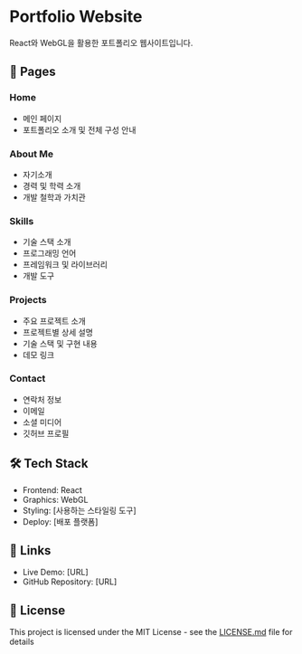 # Portfolio Website

React와 WebGL을 활용한 포트폴리오 웹사이트입니다.

## 🚀 Pages

### Home
- 메인 페이지
- 포트폴리오 소개 및 전체 구성 안내

### About Me 
- 자기소개
- 경력 및 학력 소개
- 개발 철학과 가치관

### Skills
- 기술 스택 소개
- 프로그래밍 언어
- 프레임워크 및 라이브러리
- 개발 도구

### Projects
- 주요 프로젝트 소개
- 프로젝트별 상세 설명
- 기술 스택 및 구현 내용
- 데모 링크

### Contact
- 연락처 정보
- 이메일
- 소셜 미디어
- 깃허브 프로필

## 🛠 Tech Stack

- Frontend: React
- Graphics: WebGL
- Styling: [사용하는 스타일링 도구]
- Deploy: [배포 플랫폼]

## 🔗 Links

- Live Demo: [URL]
- GitHub Repository: [URL]

## 📝 License

This project is licensed under the MIT License - see the [LICENSE.md](LICENSE.md) file for details